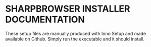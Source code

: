 SHARPBROWSER INSTALLER DOCUMENTATION
=================================================================

These setup files are manually produced with Inno Setup and made available on Github. 
Simply run the executable and it should install.
